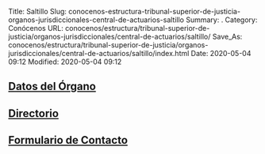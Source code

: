 Title: Saltillo
Slug: conocenos-estructura-tribunal-superior-de-justicia-organos-jurisdiccionales-central-de-actuarios-saltillo
Summary: .
Category: Conócenos
URL: conocenos/estructura/tribunal-superior-de-justicia/organos-jurisdiccionales/central-de-actuarios/saltillo/
Save_As: conocenos/estructura/tribunal-superior-de-justicia/organos-jurisdiccionales/central-de-actuarios/saltillo/index.html
Date: 2020-05-04 09:12
Modified: 2020-05-04 09:12



## [Datos del Órgano](datos-del-organo/)

## [Directorio](directorio/)

## [Formulario de Contacto](formulario-de-contacto/)



